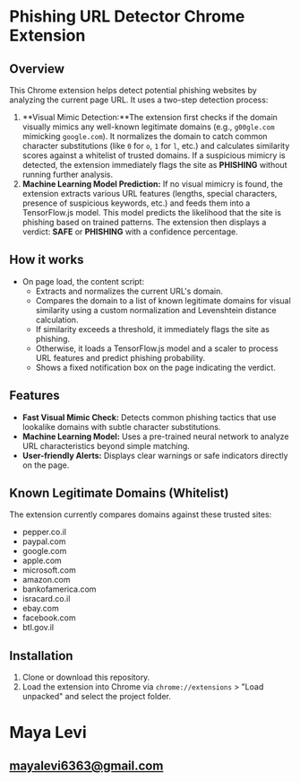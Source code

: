 # Phishing URL Detector Chrome Extension

## Overview

This Chrome extension helps detect potential phishing websites by analyzing the current page URL. It uses a two-step detection process:

1. **Visual Mimic Detection:**The extension first checks if the domain visually mimics any well-known legitimate domains (e.g., `g00gle.com` mimicking `google.com`). It normalizes the domain to catch common character substitutions (like `0` for `o`, `1` for `l`, etc.) and calculates similarity scores against a whitelist of trusted domains. If a suspicious mimicry is detected, the extension immediately flags the site as **PHISHING** without running further analysis.
2. **Machine Learning Model Prediction:**
   If no visual mimicry is found, the extension extracts various URL features (lengths, special characters, presence of suspicious keywords, etc.) and feeds them into a TensorFlow.js model. This model predicts the likelihood that the site is phishing based on trained patterns. The extension then displays a verdict: **SAFE** or **PHISHING** with a confidence percentage.

## How it works

- On page load, the content script:
  - Extracts and normalizes the current URL's domain.
  - Compares the domain to a list of known legitimate domains for visual similarity using a custom normalization and Levenshtein distance calculation.
  - If similarity exceeds a threshold, it immediately flags the site as phishing.
  - Otherwise, it loads a TensorFlow.js model and a scaler to process URL features and predict phishing probability.
  - Shows a fixed notification box on the page indicating the verdict.

## Features

- **Fast Visual Mimic Check:** Detects common phishing tactics that use lookalike domains with subtle character substitutions.
- **Machine Learning Model:** Uses a pre-trained neural network to analyze URL characteristics beyond simple matching.
- **User-friendly Alerts:** Displays clear warnings or safe indicators directly on the page.

## Known Legitimate Domains (Whitelist)

The extension currently compares domains against these trusted sites:

- pepper.co.il
- paypal.com
- google.com
- apple.com
- microsoft.com
- amazon.com
- bankofamerica.com
- isracard.co.il
- ebay.com
- facebook.com
- btl.gov.il

## Installation

1. Clone or download this repository.
2. Load the extension into Chrome via `chrome://extensions` > "Load unpacked" and select the project folder.

# Maya Levi

## mayalevi6363@gmail.com

